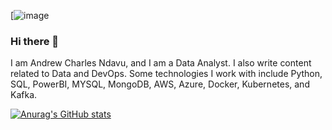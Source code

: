 


[![image](https://github.com/Ndavucha/Ndavucha/assets/89539814/6137dfea-e3ef-4ede-a79b-afa79fe57805)



### Hi there 👋

I am Andrew Charles Ndavu, and I am a Data Analyst. I also write content related to Data and DevOps. Some technologies I work with include Python, SQL, PowerBI, MYSQL, MongoDB, AWS, Azure, Docker, Kubernetes, and Kafka.

[![Anurag's GitHub stats](https://github-readme-stats.vercel.app/api?username=ndavucha)](https://github.com/anuraghazra/github-readme-stats)

